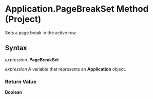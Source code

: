 
# Application.PageBreakSet Method (Project)

Sets a page break in the active row.


## Syntax

 _expression_. **PageBreakSet**

 _expression_ A variable that represents an **Application** object.


### Return Value

 **Boolean**

